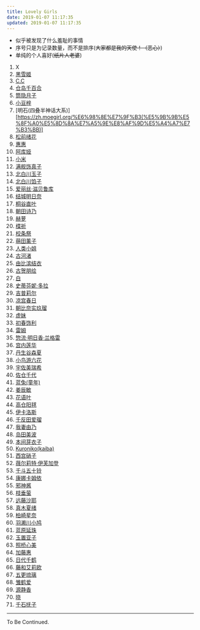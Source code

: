 ```yaml
---
title: Lovely Girls
date: 2019-01-07 11:17:35
updated: 2019-01-07 11:17:35
---
```


- 似乎被发现了什么羞耻的事情
- 序号只是为记录数量，而不是排序(~~大家都是我的天使！（恶心）~~)
- 单纯的个人喜好(~~纸片人老婆~~)

1. X
2. [黑雪姬](https://zh.moegirl.org/黑雪姬)
3. [C.C](https://zh.moegirl.org/C.C.)
4. [仓岛千百合](https://zh.moegirl.org/仓岛千百合)
5. [筒隐月子](https://zh.moegirl.org/筒隐月子)
6. [小豆梓](https://zh.moegirl.org/小豆梓)
7. [明石(四叠半神话大系)][https://zh.moegirl.org/%E6%98%8E%E7%9F%B3(%E5%9B%9B%E5%8F%A0%E5%8D%8A%E7%A5%9E%E8%AF%9D%E5%A4%A7%E7%B3%BB)]
8. [松前绪花](https://zh.moegirl.org/松前绪花)
9. [惠惠](https://zh.moegirl.org/惠惠)
10. [阿库娅][阿库娅]
11. [小米](https://zh.moegirl.org/小米)
12. [满舰饰真子](https://zh.moegirl.org/满舰饰真子)
13. [北白川玉子](https://zh.moegirl.org/北白川玉子)
14. [北白川馅子](https://zh.moegirl.org/北白川馅子)
15. [爱丽丝·滋贝鲁库](https://zh.moegirl.org/爱丽丝·滋贝鲁库)
16. [结城明日奈](https://zh.moegirl.org/结城明日奈)
17. [桐谷直叶](https://zh.moegirl.org/桐谷直叶)
18. [朝田诗乃](https://zh.moegirl.org/朝田诗乃)
19. [赫萝](https://zh.moegirl.org/赫萝)
20. [楪祈](https://zh.moegirl.org/楪祈)
21. [校条祭](https://zh.moegirl.org/校条祭)
22. [萌田薰子](https://zh.moegirl.org/萌田薰子)
23. [人类小姐][人类小姐]
24. [古河渚](https://zh.moegirl.org/古河渚)
25. [由比滨结衣](https://zh.moegirl.org/由比滨结衣)
26. [古贺朋绘](https://zh.moegirl.org/古贺朋绘)
27. [白][白]
28. [史蒂芬妮·多拉](https://zh.moegirl.org/史蒂芬妮·多拉)
29. [吉普莉尔](https://zh.moegirl.org/吉普莉尔)
30. [凉宫春日](https://zh.moegirl.org/凉宫春日)
31. [朝比奈实玖瑠](https://zh.moegirl.org/朝比奈实玖瑠)
32. [虚妹](https://zh.moegirl.org/虚妹)
33. [初春饰利](https://zh.moegirl.org/初春饰利)
34. [雷姆][雷姆]
35. [惣流·明日香·兰格雷](https://zh.moegirl.org/惣流·明日香·兰格雷)
36. [宫内莲华](https://zh.moegirl.org/宫内莲华)
37. [丹生谷森夏](https://zh.moegirl.org/丹生谷森夏)
38. [小鸟游六花](https://zh.moegirl.org/小鸟游六花)
39. [宇佐美瑞希](https://zh.moegirl.org/宇佐美瑞希)
40. [佐仓千代](https://zh.moegirl.org/佐仓千代)
41. [蓝兔(童年)](https://zh.moegirl.org/蓝兔)
42. [姜辰敏](https://zh.moegirl.org/姜辰敏)
43. [花语叶](https://zh.moegirl.org/花语叶)
44. [高仓阳毬](https://baike.baidu.com/item/高仓阳毬)
45. [伊卡洛斯](https://zh.moegirl.org/伊卡洛斯)
46. [千反田爱瑠](https://zh.moegirl.org/千反田爱瑠)
47. [我妻由乃](https://zh.moegirl.org/我妻由乃)
48. [岛田美波](https://zh.moegirl.org/岛田美波)
49. [本间芽衣子](https://zh.moegirl.org/本间芽衣子)
50. [Kuroniko(kaiba)](https://zh.moegirl.org/海马#CAST)
51. [西宫硝子](https://zh.moegirl.org/西宫硝子)
52. [薇尔莉特·伊芙加登](https://zh.moegirl.org/薇尔莉特·伊芙加登)
53. [千斗五十铃](https://zh.moegirl.org/千斗五十铃)
54. [康娜卡姆依](https://zh.moegirl.org/康娜卡姆依)
55. [邪神酱](https://zh.moegirl.org/邪神酱)
56. [枝垂萤](https://zh.moegirl.org/枝垂萤)
57. [远藤沙耶](https://zh.moegirl.org/远藤沙耶)
58. [真木夏绪](https://zh.moegirl.org/真木夏绪)
59. [柏崎星奈](https://zh.moegirl.org/柏崎星奈)
60. [羽濑川小鸠](https://zh.moegirl.org/羽濑川小鸠)
61. [蓝原延珠](https://zh.moegirl.org/蓝原延珠)
62. [玉置亚子](https://zh.moegirl.org/玉置亚子)
63. [照桥心美](https://zh.moegirl.org/照桥心美)
64. [加藤惠](https://zh.moegirl.org/加藤惠)
65. [日代千鹤](https://zh.moegirl.org/日代千鹤)
66. [藤和艾莉欧](https://zh.moegirl.org/藤和艾莉欧)
67. [五更琉璃](https://zh.moegirl.org/五更琉璃)
68. [雏鹤爱](https://zh.moegirl.org/雏鹤爱)
69. [源静香](https://zh.moegirl.org/源静香)
70. [晓][晓]
71. [千石抚子](https://zh.moegirl.org/%E5%8D%83%E7%9F%B3%E6%8A%9A%E5%AD%90)

---

To Be Continued.

<!-- Beacause markdown link bracket problem -->

[明石]: https://zh.moegirl.org/明石(四叠半神话大系)
[阿库娅]: https://zh.moegirl.org/阿库娅(为美好的世界献上祝福)
[人类小姐]: https://zh.moegirl.org/主人公(人类衰退之后)
[雷姆]: https://zh.moegirl.org/雷姆(Re:从零开始的异世界生活)
[白]: https://zh.moegirl.org/白(No_Game_No_Life_游戏人生)
[晓]: https://zh.moegirl.org/晓(记录的地平线)
